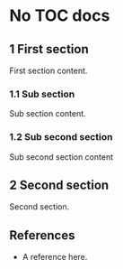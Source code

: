 # No TOC docs

## 1 First section

First section content.

### 1.1 Sub section

Sub section content.

### 1.2 Sub second section

Sub second section content

## 2 Second section

Second section.

## References

- A reference here.
